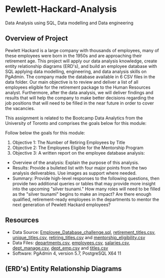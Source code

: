 # Pewlett-Hackard-Analysis
Data Analysis using SQL, Data modelling and Data engineering

## Overview of Project

Pewlett Hackard is a large company with thousands of employees, many of these employees were born in the 1950s and are approaching their retirement age. This project will apply our data analysis knowledge, create entity relationship diagrams (ERD's), and build an employee database with SQL applying data modelling, engineering, and data analysis skills on PgAdmin. The company made the database available in 6 CSV files in the data folder. Our main objective is to review and deliver a list of all employees eligible for the retirement package to the Human Resources analyst. Furthermore, after the data analysis, we will deliver findings and results that will help the company to make better decisions regarding the job positions that will need to be filled in the near future in order to cover the vacancies.

This assignment is related to the Bootcamp Data Analytics from the University of Toronto and comprises the goals below for this module: 

Follow below the goals for this module:

1) Objective 1: The Number of Retiring Employees by Title
2) Objective 2: The Employees Eligible for the Mentorship Program 
3) Objective 3: A written report on the employee database analysis:

  * Overview of the analysis: Explain the purpose of this analysis.
  * Results: Provide a bulleted list with four major points from the two analysis deliverables. Use images as support where needed.
  * Summary: Provide high-level responses to the following questions, then provide two additional queries or tables that may provide more insight into the upcoming "silver tsunami."
  How many roles will need to be filled as the "silver tsunami" begins to make an impact?
  Are there enough qualified, retirement-ready employees in the departments to mentor the next generation of Pewlett Hackard employees?  
  
  ## Resources

* Data Source: [Employee_Database_challenge.sql](https://github.com/DougUOT/Pewlett-Hackard-Analysis/blob/main/Employee_Database_challenge.sql), [retirement_titles.csv](https://github.com/DougUOT/Pewlett-Hackard-Analysis/blob/main/Analysis-Project-Folder/Pewlett-Hackard-Analysis-Folder/Data/retirement_titles.csv), [unique_titles.csv](https://github.com/DougUOT/Pewlett-Hackard-Analysis/blob/main/Analysis-Project-Folder/Pewlett-Hackard-Analysis-Folder/Data/unique_titles.csv), [retiring_titles.csv](https://github.com/DougUOT/Pewlett-Hackard-Analysis/blob/main/Analysis-Project-Folder/Pewlett-Hackard-Analysis-Folder/Data/retiring_titles.csv) and [mentorship_eligibility.csv](https://github.com/DougUOT/Pewlett-Hackard-Analysis/blob/main/Analysis-Project-Folder/Pewlett-Hackard-Analysis-Folder/Data/mentorship_eligibility.csv)
* Data Files: [departments.csv](https://github.com/DougUOT/Pewlett-Hackard-Analysis/blob/main/Analysis-Project-Folder/Pewlett-Hackard-Analysis-Folder/Data/departments.csv), [employees.csv](https://github.com/DougUOT/Pewlett-Hackard-Analysis/blob/main/Analysis-Project-Folder/Pewlett-Hackard-Analysis-Folder/Data/employees.csv), [salaries.csv](https://github.com/DougUOT/Pewlett-Hackard-Analysis/blob/main/Analysis-Project-Folder/Pewlett-Hackard-Analysis-Folder/Data/salaries.csv), [dept_manage.csv](https://github.com/DougUOT/Pewlett-Hackard-Analysis/blob/main/Analysis-Project-Folder/Pewlett-Hackard-Analysis-Folder/Data/dept_manage.csv), [dept_emp.csv](https://github.com/DougUOT/Pewlett-Hackard-Analysis/blob/main/Analysis-Project-Folder/Pewlett-Hackard-Analysis-Folder/Data/dept_emp.csv) and [titles.csv](https://github.com/DougUOT/Pewlett-Hackard-Analysis/blob/main/Analysis-Project-Folder/Pewlett-Hackard-Analysis-Folder/Data/titles.csv)
* Software: PgAdmin 4, version 5.7, PostgreSQL X64 11

## (ERD's) Entity Relationship Diagrams 
